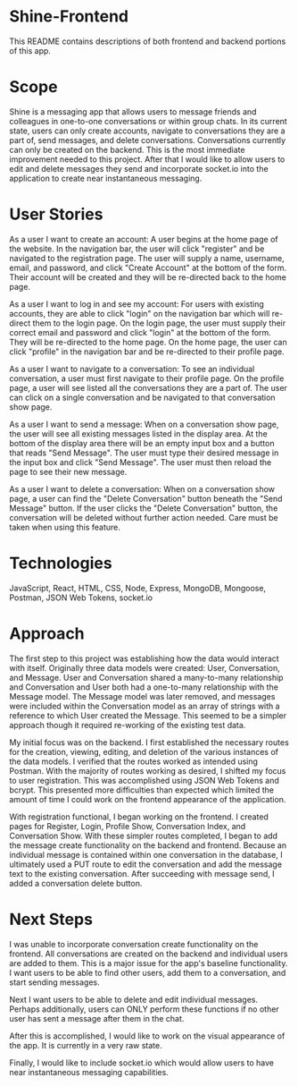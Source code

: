 # Shine-Frontend
This README contains descriptions of both frontend and backend portions of this app.

# Scope
Shine is a messaging app that allows users to message friends and colleagues in one-to-one conversations or within group chats. In its current state, users can only create accounts, navigate to conversations they are a part of, send messages, and delete conversations. Conversations currently can only be created on the backend. This is the most immediate improvement needed to this project. After that I would like to allow users to edit and delete messages they send and incorporate socket.io into the application to create near instantaneous messaging.

# User Stories
As a user I want to create an account: A user begins at the home page of the website. In the navigation bar, the user will click "register" and be navigated to the registration page. The user will supply a name, username, email, and password, and click "Create Account" at the bottom of the form. Their account will be created and they will be re-directed back to the home page.

As a user I want to log in and see my account: For users with existing accounts, they are able to click "login" on the navigation bar which will re-direct them to the login page. On the login page, the user must supply their correct email and password and click "login" at the bottom of the form. They will be re-directed to the home page. On the home page, the user can click "profile" in the navigation bar and be re-directed to their profile page.

As a user I want to navigate to a conversation: To see an individual conversation, a user must first navigate to their profile page. On the profile page, a user will see listed all the conversations they are a part of. The user can click on a single conversation and be navigated to that conversation show page.

As a user I want to send a message: When on a conversation show page, the user will see all existing messages listed in the display area. At the bottom of the display area there will be an empty input box and a button that reads "Send Message". The user must type their desired message in the input box and click "Send Message". The user must then reload the page to see their new message.

As a user I want to delete a conversation: When on a conversation show page, a user can find the "Delete Conversation" button beneath the "Send Message" button. If the user clicks the "Delete Conversation" button, the conversation will be deleted without further action needed. Care must be taken when using this feature.

# Technologies
JavaScript, React, HTML, CSS, Node, Express, MongoDB, Mongoose, Postman, JSON Web Tokens, socket.io

# Approach
The first step to this project was establishing how the data would interact with itself. Originally three data models were created: User, Conversation, and Message. User and Conversation shared a many-to-many relationship and Conversation and User both had a one-to-many relationship with the Message model. The Message model was later removed, and messages were included within the Conversation model as an array of strings with a reference to which User created the Message. This seemed to be a simpler approach though it required re-working of the existing test data.

My initial focus was on the backend. I first established the necessary routes for the creation, viewing, editing, and deletion of the various instances of the data models. I verified that the routes worked as intended using Postman. With the majority of routes working as desired, I shifted my focus to user registration. This was accomplished using JSON Web Tokens and bcrypt. This presented more difficulties than expected which limited the amount of time I could work on the frontend appearance of the application.

With registration functional, I began working on the frontend. I created pages for Register, Login, Profile Show, Conversation Index, and Conversation Show. With these simpler routes completed, I began to add the message create functionality on the backend and frontend. Because an individual message is contained within one conversation in the database, I ultimately used a PUT route to edit the conversation and add the message text to the existing conversation. After succeeding with message send, I added a conversation delete button.

# Next Steps
I was unable to incorporate conversation create functionality on the frontend. All conversations are created on the backend and individual users are added to them. This is a major issue for the app's baseline functionality. I want users to be able to find other users, add them to a conversation, and start sending messages.

Next I want users to be able to delete and edit individual messages. Perhaps additionally, users can ONLY perform these functions if no other user has sent a message after them in the chat.

After this is accomplished, I would like to work on the visual appearance of the app. It is currently in a very raw state.

Finally, I would like to include socket.io which would allow users to have near instantaneous messaging capabilities.